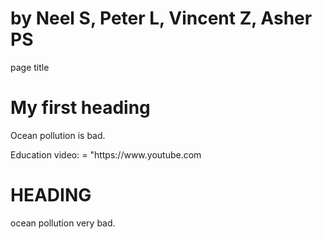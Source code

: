 # by Neel S, Peter L, Vincent Z, Asher PS

<html>

<head>
page title
<head>

<h1>My first heading</h1>

<p>Ocean pollution is bad.</p>
<a> Education video: = "https://www.youtube.com</a>


<body> 
<h1> HEADING </h1>
<p> ocean pollution very bad. </p>
</body>

</html>
